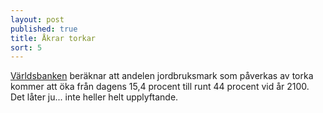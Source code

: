 ```yaml
---
layout: post
published: true
title: Åkrar torkar
sort: 5
---
```





[Världsbanken](http://www.worldbank.org/en/news/feature/2012/11/18/Climate-change-report-warns-dramatically-warmer-world-this-century) beräknar att andelen jordbruksmark som påverkas av torka kommer att öka från dagens 15,4 procent till runt 44 procent vid år 2100. 
Det låter ju... inte heller helt upplyftande.
